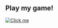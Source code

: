 ## Play my game!

<a href="https://jwelshdev.itch.io/how-to-ask-your-boss-for-a-raise" target="_blank">
    <img src="https://img.itch.zone/aW1nLzE4NTI3NTE4LnBuZw==/original/%2Buf5oQ.png" alt="Click me">
</a>
<!--
**JamieAlanWelsh/JamieAlanWelsh** is a ✨ _special_ ✨ repository because its `README.md` (this file) appears on your GitHub profile.

Here are some ideas to get you started:

- 🔭 I’m currently working on ...
- 🌱 I’m currently learning ...
- 👯 I’m looking to collaborate on ...
- 🤔 I’m looking for help with ...
- 💬 Ask me about ...
- 📫 How to reach me: ...
- 😄 Pronouns: ...
- ⚡ Fun fact: ...
-->
